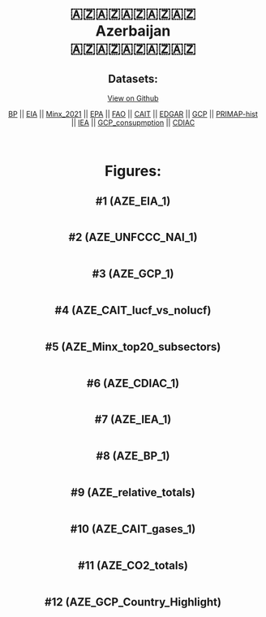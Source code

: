 
<center>
<h1 align="center">
🇦🇿🇦🇿🇦🇿🇦🇿🇦🇿
<br>
Azerbaijan
<br>
🇦🇿🇦🇿🇦🇿🇦🇿🇦🇿
</h1>
<h2>Datasets:</h2>
<p><a href="https://github.com/dquintani/GreenhouseData/tree/master/country_data/AZE_Azerbaijan/data">View on Github</a>
<br></p><p><a href="data/AZE_BP.csv">BP</a> || <a href="data/AZE_EIA.csv">EIA</a> || <a href="data/AZE_Minx_2021.csv">Minx_2021</a> || <a href="data/AZE_EPA.csv">EPA</a> || <a href="data/AZE_FAO.csv">FAO</a> || <a href="data/AZE_CAIT.csv">CAIT</a> || <a href="data/AZE_EDGAR.csv">EDGAR</a> || <a href="data/AZE_GCP.csv">GCP</a> || <a href="data/AZE_PRIMAP-hist.csv">PRIMAP-hist</a> || <a href="data/AZE_IEA.csv">IEA</a> || <a href="data/AZE_GCP_consupmption.csv">GCP_consupmption</a> || <a href="data/AZE_CDIAC.csv">CDIAC</a></p><p><br></p>
<h1>Figures:</h1><h2>#1 (AZE_EIA_1)</h2>
<p><img alt="" src="figures/AZE_EIA_1.png" /></p><h2>#2 (AZE_UNFCCC_NAI_1)</h2>
<p><img alt="" src="figures/AZE_UNFCCC_NAI_1.png" /></p><h2>#3 (AZE_GCP_1)</h2>
<p><img alt="" src="figures/AZE_GCP_1.png" /></p><h2>#4 (AZE_CAIT_lucf_vs_nolucf)</h2>
<p><img alt="" src="figures/AZE_CAIT_lucf_vs_nolucf.png" /></p><h2>#5 (AZE_Minx_top20_subsectors)</h2>
<p><img alt="" src="figures/AZE_Minx_top20_subsectors.png" /></p><h2>#6 (AZE_CDIAC_1)</h2>
<p><img alt="" src="figures/AZE_CDIAC_1.png" /></p><h2>#7 (AZE_IEA_1)</h2>
<p><img alt="" src="figures/AZE_IEA_1.png" /></p><h2>#8 (AZE_BP_1)</h2>
<p><img alt="" src="figures/AZE_BP_1.png" /></p><h2>#9 (AZE_relative_totals)</h2>
<p><img alt="" src="figures/AZE_relative_totals.png" /></p><h2>#10 (AZE_CAIT_gases_1)</h2>
<p><img alt="" src="figures/AZE_CAIT_gases_1.png" /></p><h2>#11 (AZE_CO2_totals)</h2>
<p><img alt="" src="figures/AZE_CO2_totals.png" /></p><h2>#12 (AZE_GCP_Country_Highlight)</h2>
<p><img alt="" src="figures/AZE_GCP_Country_Highlight.png" /></p>
